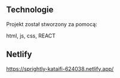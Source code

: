 ## Technologie
Projekt został stworzony za pomocą:

html,
js,
css,
REACT

## Netlify
https://sprightly-kataifi-624038.netlify.app/
